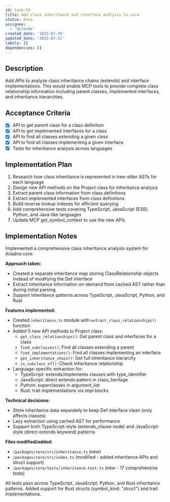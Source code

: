 ```yaml
---
id: task-56
title: Add class inheritance and interface analysis to core
status: Done
assignee:
  - '@claude'
created_date: '2025-07-30'
updated_date: '2025-07-31'
labels: []
dependencies: []
---
```


## Description

Add APIs to analyze class inheritance chains (extends) and interface implementations. This would enable MCP tools to provide complete class relationship information including parent classes, implemented interfaces, and inheritance hierarchies.

## Acceptance Criteria

- [x] API to get parent class for a class definition
- [x] API to get implemented interfaces for a class
- [x] API to find all classes extending a given class
- [x] API to find all classes implementing a given interface
- [x] Tests for inheritance analysis across languages

## Implementation Plan

1. Research how class inheritance is represented in tree-sitter ASTs for each language
2. Design new API methods on the Project class for inheritance analysis
3. Extract parent class information from class definitions
4. Extract implemented interfaces from class definitions
5. Build reverse lookup indexes for efficient querying
6. Add comprehensive tests covering TypeScript, JavaScript (ES6), Python, and Java-like languages
7. Update MCP get_symbol_context to use the new APIs

## Implementation Notes

Implemented a comprehensive class inheritance analysis system for Ariadne core:

**Approach taken:**

- Created a separate inheritance map storing ClassRelationship objects instead of modifying the Def interface
- Extract inheritance information on-demand from cached AST rather than during initial parsing
- Support inheritance patterns across TypeScript, JavaScript, Python, and Rust

**Features implemented:**

- Created `inheritance.ts` module with `extract_class_relationships()` function
- Added 5 new API methods to Project class:
  - `get_class_relationships()`: Get parent class and interfaces for a class
  - `find_subclasses()`: Find all classes extending a parent
  - `find_implementations()`: Find all classes implementing an interface
  - `get_inheritance_chain()`: Get full inheritance hierarchy
  - `is_subclass_of()`: Check inheritance relationship
- Language-specific extraction for:
  - TypeScript: extends/implements clauses with type_identifier
  - JavaScript: direct extends pattern in class_heritage
  - Python: superclasses in argument_list
  - Rust: trait implementations via impl blocks

**Technical decisions:**

- Store inheritance data separately to keep Def interface clean (only affects classes)
- Lazy extraction using cached AST for performance
- Support both TypeScript-style (extends_clause node) and JavaScript-style (direct extends keyword) patterns

**Files modified/added:**

- `/packages/core/src/inheritance.ts` (new)
- `/packages/core/src/index.ts` (modified - added inheritance APIs and struct support)
- `/packages/core/tests/inheritance.test.ts` (new - 17 comprehensive tests)

All tests pass across TypeScript, JavaScript, Python, and Rust inheritance patterns. Added support for Rust structs (symbol_kind: "struct") and trait implementations.
